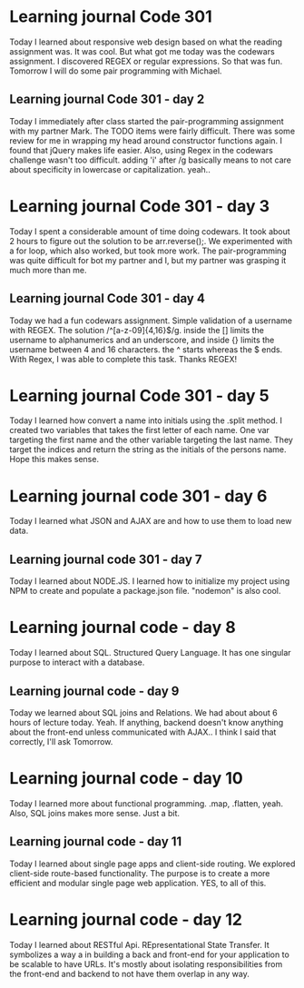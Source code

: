 # Learning journal Code 301

Today I learned about responsive web design based on what the reading assignment was. It was cool. But what got me today was the codewars assignment. I discovered REGEX or regular expressions. So that was fun. Tomorrow I will do some pair programming with Michael.

## Learning journal Code 301 - day 2

Today I immediately after class started the pair-programming assignment with my partner Mark. The TODO items were fairly difficult. There was some review for me in wrapping my head around constructor functions again. I found that jQuery makes life easier. Also, using Regex in the codewars challenge wasn't too difficult. adding 'i' after /g basically means to not care about specificity in lowercase or capitalization. yeah..  

# Learning journal Code 301 - day 3

Today I spent a considerable amount of time doing codewars. It took about 2 hours to figure out the solution to be arr.reverse();. We experimented with a for loop, which also worked, but took more work. The pair-programming was quite difficult for bot my partner and I, but my partner was grasping it much more than me.

## Learning journal Code 301 - day 4

Today we had a fun codewars assignment. Simple validation of a username with REGEX. The solution /^[a-z-09]{4,16}$/g. inside the [] limits the username to alphanumerics and an underscore, and inside {} limits the username between 4 and 16 characters. the ^ starts whereas the $ ends. With Regex, I was able to complete this task. Thanks REGEX!

# Learning journal Code 301 - day 5

Today I learned how convert a name into initials using the .split method. I created two variables that takes the first letter of each name. One var targeting the first name and the other variable targeting the last name. They target the indices and return the string as the initials of the persons name. Hope this makes sense.

# Learning journal code 301 - day 6

Today I learned what JSON and AJAX are and how to use them to load new data.

## Learning journal code 301 - day 7

Today I learned about NODE.JS. I learned how to initialize my project using NPM to create and populate a package.json file. "nodemon" is also cool.

# Learning journal code - day 8

Today I learned about SQL. Structured Query Language. It has one singular purpose to interact with a database.

## Learning journal code - day 9

Today we learned about SQL joins and Relations. We had about about 6 hours of lecture today. Yeah. If anything, backend doesn't know anything about the front-end unless communicated with AJAX.. I think I said that correctly, I'll ask Tomorrow.

# Learning journal code - day 10

Today I learned more about functional programming. .map, .flatten, yeah. Also, SQL joins makes more sense. Just a bit.

## Learning journal code - day 11

Today I learned about single page apps and client-side routing. We explored client-side route-based functionality. The purpose is to create a more efficient and modular single page web application. YES, to all of this.

# Learning journal code - day 12

Today I learned about RESTful Api. REpresentational State Transfer. It symbolizes a way a in building a back and front-end for your application to be scalable to have URLs. It's mostly about isolating responsibilities from the front-end and backend to not have them overlap in any way.

